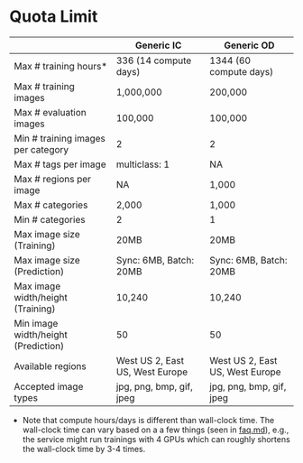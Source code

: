 # Quota Limit

|                                     | Generic IC                      | Generic OD                      |
| ----------------------------------- | ------------------------------- | ------------------------------- |
| Max # training hours*               | 336 (14 compute days)           | 1344 (60 compute days)          |
| Max # training images               | 1,000,000                       | 200,000                         |
| Max # evaluation images             | 100,000                         | 100,000                         |
| Min # training images per category  | 2                               | 2                               |
| Max # tags per image                | multiclass: 1                   | NA                              |
| Max # regions per image             | NA                              | 1,000                           |
| Max # categories                    | 2,000                           | 1,000                           |
| Min # categories                    | 2                               | 1                               |
| Max image size (Training)           | 20MB                            | 20MB                            |
| Max image size (Prediction)         | Sync: 6MB, Batch: 20MB          | Sync: 6MB, Batch: 20MB          |
| Max image width/height (Training)   | 10,240                          | 10,240                          |
| Min image width/height (Prediction) | 50                              | 50                              |
| Available regions                   | West US 2, East US, West Europe | West US 2, East US, West Europe |
| Accepted image types                | jpg, png, bmp, gif, jpeg        | jpg, png, bmp, gif, jpeg        |

* Note that compute hours/days is different than wall-clock time. The wall-clock time can vary based on a a few things (seen in [faq.md](./faq.md#why-does-my-training-take-longershorter-than-my-specified-budget)), e.g., the service might run trainings with 4 GPUs which can roughly shortens the wall-clock time by 3-4 times.
